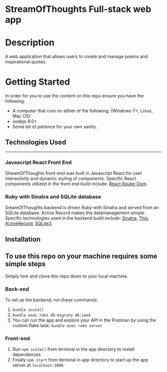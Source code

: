 # StreamOfThoughts Full-stack web app 

# Description
A web application that allows users to create and manage poems and inspirational quotes.

# Getting Started
In order for you to use the content on this repo ensure you have the following:

- A computer that runs on either of the following; (Windows 7+, Linux, Mac OS)
- nodejs 9.0+
- Some bit of patience for your own sanity.

## Technologies Used
---

### Javascript React Front End
StreamOfThoughts front-end was built in Javascript React for user interactivity and dynamic styling of components. Specific React components utilized in the front end build include: [React Router Dom](https://github.com/remix-run/react-router).

### Ruby with Sinatra and SQLite database
SreamOfThoughts backend is driven Ruby with Sinatra and served from an SQLite database.  Active Record makes the datamanagement simple.  Specific technologies used in the backend build include: [Sinatra](https://github.com/sinatra/sinatra), [Thin](https://github.com/macournoyer/thin), [ActiveRecord](https://github.com/rails/rails), [SQLite3](https://github.com/sparklemotion/sqlite3-ruby/).

## Installation

To use this repo on your machine requires some simple steps
---

Simply fork and clone this repo down to your local machine.

### Back-end
To set up the backend, run these commands:

 1. `bundle install`
 2. `bundle exec rake db:migrate db:seed`
 3. You can run the app and explore your API in the Postman by using the custom Rake task:
    `bundle exec rake server`

### Front-end
1. Run `npm install` from terminal in the app directory to install dependences
2. Finally `npm start` from terminal in app directory to start up the app server at `localhost:3000`. 

